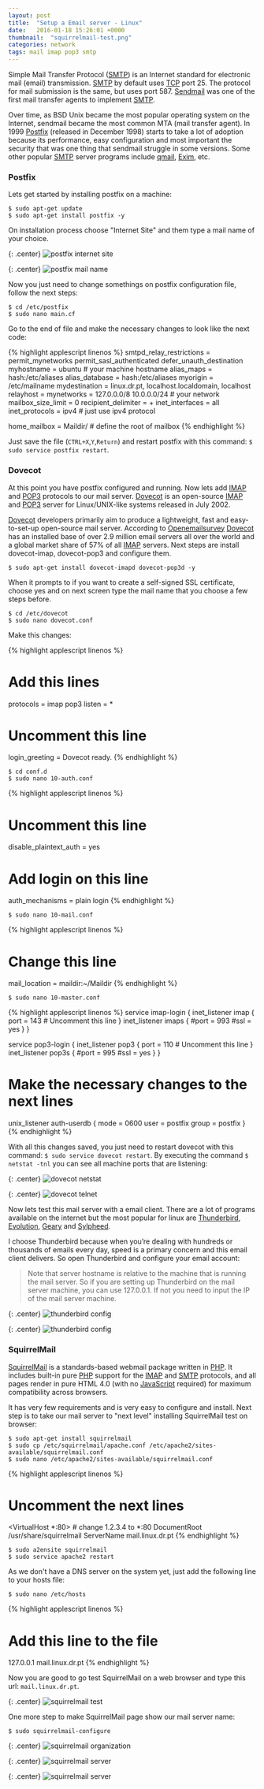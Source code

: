 ```yaml
---
layout: post
title:  "Setup a Email server - Linux"
date:   2016-01-18 15:26:01 +0000
thumbnail:  "squirrelmail-test.png"
categories: network
tags: mail imap pop3 smtp
---
```


Simple Mail Transfer Protocol ([SMTP](https://en.wikipedia.org/wiki/Simple_Mail_Transfer_Protocol)) is an Internet standard for electronic mail (email) transmission. [SMTP](https://en.wikipedia.org/wiki/Simple_Mail_Transfer_Protocol) by default uses [TCP](https://en.wikipedia.org/wiki/Transmission_Control_Protocol) port 25. The protocol for mail submission is the same, but uses port 587. [Sendmail](http://www.sendmail.com/) was one of the first mail transfer agents to implement [SMTP](https://en.wikipedia.org/wiki/Simple_Mail_Transfer_Protocol).

Over time, as BSD Unix became the most popular operating system on the Internet, sendmail became the most common MTA (mail transfer agent). In 1999 [Postfix](http://www.postfix.org/) (released in December 1998) starts to take a lot of adoption because its performance, easy configuration and most important the security that was one thing that sendmail struggle in some versions. Some other popular [SMTP](https://en.wikipedia.org/wiki/Simple_Mail_Transfer_Protocol) server programs include [qmail](http://www.qmail.org/), [Exim](http://www.exim.org/), etc.


### Postfix

Lets get started by installing postfix on a machine:

`$ sudo apt-get update` <br>
`$ sudo apt-get install postfix -y`

On installation process choose "Internet Site" and them type a mail name of your choice.

{: .center}
![postfix internet site](/assets/img/postfix-internet-site.png)

{: .center}
![postfix mail name](/assets/img/postfix-mail-name.png)

Now you just need to change somethings on postfix configuration file, follow the next steps:

`$ cd /etc/postfix` <br>
`$ sudo nano main.cf`

Go to the end of file and make the necessary changes to look like the next code:

{% highlight applescript linenos %}
smtpd_relay_restrictions = permit_mynetworks permit_sasl_authenticated defer_unauth_destination
myhostname = ubuntu   # your machine hostname
alias_maps = hash:/etc/aliases
alias_database = hash:/etc/aliases
myorigin = /etc/mailname
mydestination = linux.dr.pt, localhost.localdomain, localhost
relayhost =
mynetworks = 127.0.0.0/8 10.0.0.0/24    # your network
mailbox_size_limit = 0
recipient_delimiter = +
inet_interfaces = all
inet_protocols = ipv4     # just use ipv4 protocol

home_mailbox = Maildir/   # define the root of mailbox
{% endhighlight %}

Just save the file (`CTRL+X`,`Y`,`Return`) and restart postfix with this command: `$ sudo service postfix restart`.

### Dovecot

At this point you have postfix configured and running. Now lets add [IMAP](https://en.wikipedia.org/wiki/Internet_Message_Access_Protocol) and [POP3](https://en.wikipedia.org/wiki/Post_Office_Protocol) protocols to our mail server. [Dovecot](http://www.dovecot.org/) is an open-source [IMAP](https://en.wikipedia.org/wiki/Internet_Message_Access_Protocol) and [POP3](https://en.wikipedia.org/wiki/Post_Office_Protocol) server for Linux/UNIX-like systems released in July 2002.

[Dovecot](http://www.dovecot.org/) developers primarily aim to produce a lightweight, fast and easy-to-set-up open-source mail server. According to [Openemailsurvey](http://www.openemailsurvey.org/) [Dovecot](http://www.dovecot.org/) has an installed base of over 2.9 million email servers all over the world and a global market share of 57% of all [IMAP](https://en.wikipedia.org/wiki/Internet_Message_Access_Protocol) servers. Next steps are install dovecot-imap, dovecot-pop3 and configure them.

`$ sudo apt-get install dovecot-imapd dovecot-pop3d -y`

When it prompts to if you want to create a self-signed SSL certificate, choose yes and on next screen type the mail name that you choose a few steps before.

`$ cd /etc/dovecot` <br>
`$ sudo nano dovecot.conf`

Make this changes:

{% highlight applescript linenos %}
# Add this lines
protocols = imap pop3
listen = *

# Uncomment this line
login_greeting = Dovecot ready.
{% endhighlight %}

`$ cd conf.d` <br>
`$ sudo nano 10-auth.conf`

{% highlight applescript linenos %}
# Uncomment this line
disable_plaintext_auth = yes

# Add login on this line
auth_mechanisms = plain login
{% endhighlight %}

`$ sudo nano 10-mail.conf`

{% highlight applescript linenos %}
# Change this line
mail_location = maildir:~/Maildir
{% endhighlight %}

`$ sudo nano 10-master.conf`

{% highlight applescript linenos %}
service imap-login {
  inet_listener imap {
    port = 143    # Uncomment this line
  }
  inet_listener imaps {
    #port = 993
    #ssl = yes
  }
}

service pop3-login {
  inet_listener pop3 {
    port = 110    # Uncomment this line
  }
  inet_listener pop3s {
    #port = 995
    #ssl = yes
  }
}

# Make the necessary changes to the next lines
unix_listener auth-userdb {
	mode = 0600
	user = postfix
	group = postfix
}
{% endhighlight %}

With all this changes saved, you just need to restart dovecot with this command: `$ sudo service dovecot restart`. By executing the command `$ netstat -tnl` you can see all machine ports that are listening:

{: .center}
![dovecot netstat](/assets/img/dovecot-netstat.png)

{: .center}
![dovecot telnet](/assets/img/dovecot-telnet.png)

Now lets test this mail server with a email client. There are a lot of programs available on the internet but the most popular for linux are [Thunderbird](https://www.mozilla.org/en-US/thunderbird/), [Evolution](https://wiki.gnome.org/Apps/Evolution/), [Geary](https://wiki.gnome.org/Apps/Geary/) and [Sylpheed](http://sylpheed.sraoss.jp/en/).

I choose Thunderbird because when you’re dealing with hundreds or thousands of emails every day, speed is a primary concern and this email client delivers. So open Thunderbird and configure your email account:

> Note that server hostname is relative to the machine that is running the mail server. So if you are setting up Thunderbird on the mail server machine, you can use 127.0.0.1. If not you need to input the IP of the mail server machine.

{: .center}
![thunderbird config](/assets/img/thunderbird-config.png)

{: .center}
![thunderbird config](/assets/img/thunderbird-config-exception.png)

### SquirrelMail

[SquirrelMail](http://squirrelmail.org/) is a standards-based webmail package written in [PHP](https://www.php.net/). It includes built-in pure [PHP](https://www.php.net/) support for the [IMAP](https://en.wikipedia.org/wiki/Internet_Message_Access_Protocol) and [SMTP](https://en.wikipedia.org/wiki/Simple_Mail_Transfer_Protocol) protocols, and all pages render in pure HTML 4.0 (with no [JavaScript](https://en.wikipedia.org/wiki/JavaScript) required) for maximum compatibility across browsers.

It has very few requirements and is very easy to configure and install. Next step is to take our mail server to "next level" installing SquirrelMail test on browser:

`$ sudo apt-get install squirrelmail` <br>
`$ sudo cp /etc/squirrelmail/apache.conf /etc/apache2/sites-available/squirrelmail.conf` <br>
`$ sudo nano /etc/apache2/sites-available/squirrelmail.conf`

{% highlight applescript linenos %}
# Uncomment the next lines
<VirtualHost *:80>   # change 1.2.3.4 to *:80
  DocumentRoot /usr/share/squirrelmail
  ServerName mail.linux.dr.pt
</VirtualHost>
{% endhighlight %}

`$ sudo a2ensite squirrelmail` <br>
`$ sudo service apache2 restart`

As we don't have a DNS server on the system yet, just add the following line to your hosts file:

`$ sudo nano /etc/hosts`

{% highlight applescript linenos %}
# Add this line to the file
127.0.0.1   mail.linux.dr.pt
{% endhighlight %}

Now you are good to go test SquirrelMail on a web browser and type this url: `mail.linux.dr.pt`.

{: .center}
![squirrelmail test](/assets/img/squirrelmail-test.png)

One more step to make SquirrelMail page show our mail server name:

`$ sudo squirrelmail-configure`

{: .center}
![squirrelmail organization](/assets/img/squirrelmail-organization-preferences.png)

{: .center}
![squirrelmail server](/assets/img/squirrelmail-server-settings.png)

{: .center}
![squirrelmail server](/assets/img/squirrelmail-test-edited.png)

